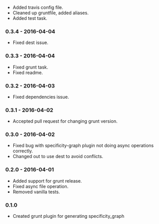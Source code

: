 - Added travis config file.
- Cleaned up gruntfile, added aliases.
- Added test task.

### 0.3.4 - 2016-04-04
- Fixed dest issue.

### 0.3.3 - 2016-04-04
- Fixed grunt task.
- Fixed readme.

### 0.3.2 - 2016-04-03
- Fixed dependencies issue.

### 0.3.1 - 2016-04-02
- Accepted pull request for changing grunt version.

### 0.3.0 - 2016-04-02
- Fixed bug with specificity-graph plugin not doing async operations correctly.
- Changed out to use dest to avoid conflicts.

### 0.2.0 - 2016-04-01
- Added support for grunt release.
- Fixed async file operation.
- Removed vanilla tests.

### 0.1.0
- Created grunt plugin for generating specificity_graph
